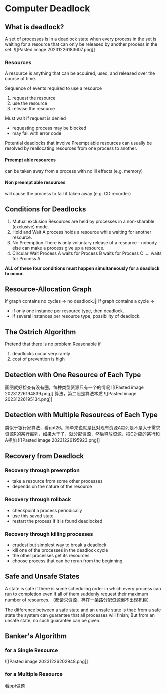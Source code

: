 # Computer Deadlock
## What is deadlock?
A set of processes is in a deadlock state when every process in the set is waiting for a resource that can only be released by another process in the set.
![[Pasted image 20231226183607.png]]

### Resources
A resource is anything that can be acquired, used, and released over the course of time.  

Sequence of events required to use a resource
1. request the resource
2. use the resource
3. release the resource

Must wait if request is denied
- requesting process may be blocked
- may fail with error code

Potential deadlocks that involve Preempt able resources can usually be resolved by reallocating resources from one process to another.
#### Preempt able resources
can be taken away from a process with no ill effects (e.g. memory)
#### Non preempt able resources
will cause the process to fail if taken away (e.g. CD recorder)

## Conditions for Deadlocks
1. Mutual exclusion
Resources are held by  processes in a non-sharable (exclusive) mode.
 
2. Hold and Wait
A process holds a resource while waiting for another resource.
 
3. No Preemption
There is only voluntary release of a resource - nobody else can make a process give up a resource.
 
4. Circular Wait
Process A waits for Process B waits for Process C .... waits for Process A.

**ALL of these four conditions must happen simultaneously for a deadlock to occur.**


## Resource-Allocation Graph
If graph contains no cycles => no deadlock.
If graph contains a cycle =>
- if only one instance per resource type, then deadlock.
- if several instances per resource type, possibility of deadlock.

## The Ostrich Algorithm
Pretend that there is no problem
Reasonable if 
1. deadlocks occur very rarely 
2. cost of prevention is high

## Detection with One Resource of Each Type  
画图就好检查有没有圈，每种类型资源只有一个的情况
![[Pasted image 20231226194839.png]]
算法，第二段是算法本质
![[Pasted image 20231226195134.png]]



## Detection with Multiple Resources of Each Type  
类似于银行家算法，看ppt26。简单来说就是比对现有资源A每列是不是大于需求资源R的某行每列，如果大于了，就分配资源，然后释放资源，把C对应的某行和A相加
![[Pasted image 20231226195923.png]]

## Recovery from Deadlock
### Recovery through preemption
- take a resource from some other processes
- depends on the nature of the resource
### Recovery through rollback
- checkpoint a process periodically
- use this saved state 
- restart the process if it is found deadlocked

### Recovery through killing processes
- crudest but simplest way to break a deadlock
- kill one of the processes in the deadlock cycle
- the other processes get its resources 
- choose process that can be rerun from the beginning

## Safe and Unsafe States 
A state is safe if there is some scheduling order in which every process can run to completion even if all of them suddenly request their maximum number of resources. （都请求资源，存在一条路分配资源但不出现死锁）

The difference between a safe state and an unsafe state is that:
from a safe state the system can guarantee that all processes will finish; But from an unsafe state, no such guarantee can be given.

## Banker's Algorithm
###  for a Single Resource
![[Pasted image 20231226202948.png]]
###  for a Multiple  Resource
看ppt做题
